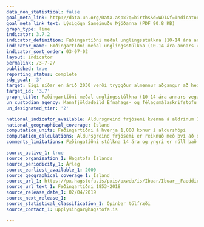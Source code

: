 ```yaml
---
data_non_statistical: false
goal_meta_link: http://data.un.org/Data.aspx?q=births&d=WDI&f=Indicator_Code%3aSP.ADO.TFRT
goal_meta_link_text: Lýsigögn Sameinuðu Þjóðanna (PDF 90.8 KB)
graph_type: line
indicator: 3.7.2
indicator_definition: Fæðingartíðni meðal unglingsstúlkna (10-14 ára annars vegar og 15-19 ára hins vegar) á hverjar 1.000 stúlkur í viðkomandi aldurshópi.
indicator_name: Fæðingartíðni meðal unglingsstúlkna (10-14 ára annars vegar og 15-19 ára hins vegar) á hverjar 1.000 stúlkur í viðkomandi aldurshópi.
indicator_sort_order: 03-07-02
layout: indicator
permalink: /3-7-2/
published: true
reporting_status: complete
sdg_goal: '3'
target: Eigi síðar en árið 2030 verði tryggður almennur aðgangur að heilbrigðisþjónustu á sviði kynheilbrigðis, meðal annars fyrir þá sem ætla að stofna fjölskyldu, og fræðsla og upplýsingagjöf veitt því tengdu. Tryggt verði að kynheilbrigði verði fellt inn í landsáætlanir.
target_id: '3.7'
graph_title: Fæðingartíðni meðal unglingsstúlkna (10-14 ára annars vegar og 15-19 ára hins vegar) á hverjar 1.000 stúlkur í viðkomandi aldurshópi.
un_custodian_agency: Mannfjöldadeild Efnahags- og félagsmálaskrifstofu Sameinuðu Þjóðanna (DESA) Mannfjöldasjóður Sameinuðu Þjóðanna (UNFPA)
un_designated_tier: '2'

national_indicator_available: Aldursgreind frjósemi kvenna á aldrinum 10 til 14 ára og 15 til 19 ára
national_geographical_coverage: Ísland
computation_units: Fæðingartíðni á hverja 1,000 konur í aldurshópi
computation_calculations: Aldursgreind frjósemi er reiknuð með því að deila fjölda lifandi fæddra barna af mæðrum í hverjum aldurshópi við fjölda kvenna í hverjum aldurshópi fyrir sig.  
comments_limitations: Fæðingatíðni stúlkna 14 ára og yngri er núll það sem af er þessari öld en þó hendir það stöku ár að svo ungar stúlkur eignist barn. Gögn fylgja forskrift Sameinuðu Þjóðanna fyrir þennan mælikvarða. Þessi mælikvarði var fundin í samstarfi við málefnasérfræðinga.

source_active_1: true
source_organisation_1: Hagstofa Íslands
source_periodicity_1: Árleg
source_earliest_available_1: 2000
source_geographical_coverage_1: Ísland
source_url_1: https://px.hagstofa.is/pxis/pxweb/is/Ibuar/Ibuar__Faeddirdanir__Faeddir__faedingar/MAN05201.px
source_url_text_1: Fæðingartíðni 1853-2018
source_release_date_1: 02/04/2019
source_next_release_1:
source_statistical_classification_1: Opinber tölfræði
source_contact_1: upplysingar@hagstofa.is

---
```

